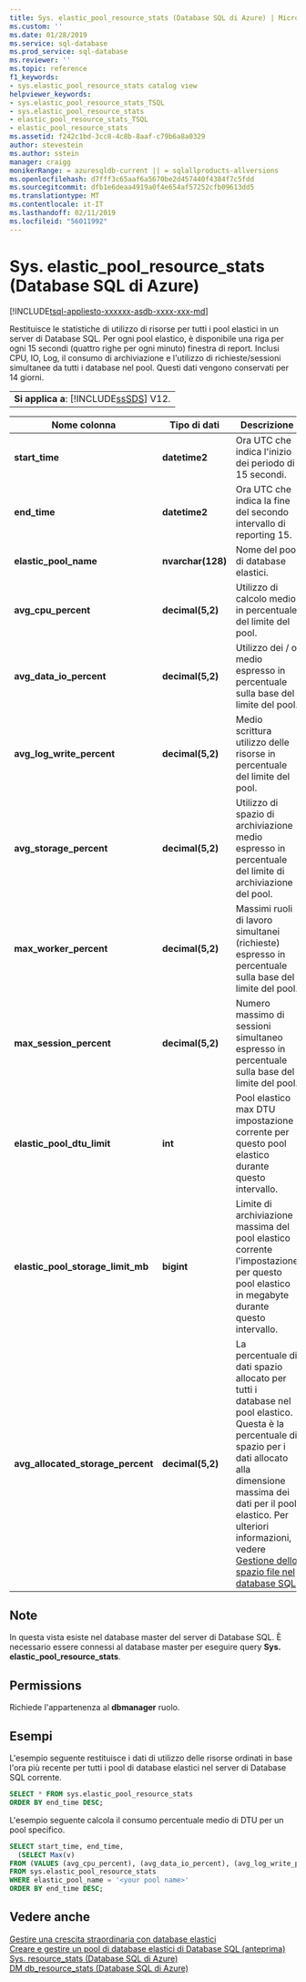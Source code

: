 ```yaml
---
title: Sys. elastic_pool_resource_stats (Database SQL di Azure) | Microsoft Docs
ms.custom: ''
ms.date: 01/28/2019
ms.service: sql-database
ms.prod_service: sql-database
ms.reviewer: ''
ms.topic: reference
f1_keywords:
- sys.elastic_pool_resource_stats catalog view
helpviewer_keywords:
- sys.elastic_pool_resource_stats_TSQL
- sys.elastic_pool_resource_stats
- elastic_pool_resource_stats_TSQL
- elastic_pool_resource_stats
ms.assetid: f242c1bd-3cc8-4c8b-8aaf-c79b6a8a0329
author: stevestein
ms.author: sstein
manager: craigg
monikerRange: = azuresqldb-current || = sqlallproducts-allversions
ms.openlocfilehash: d7fff3c65aaf6a5670be2d457440f4384f7c5fdd
ms.sourcegitcommit: dfb1e6deaa4919a0f4e654af57252cfb09613dd5
ms.translationtype: MT
ms.contentlocale: it-IT
ms.lasthandoff: 02/11/2019
ms.locfileid: "56011992"
---
```

# <a name="syselasticpoolresourcestats-azure-sql-database"></a>Sys. elastic_pool_resource_stats (Database SQL di Azure)
[!INCLUDE[tsql-appliesto-xxxxxx-asdb-xxxx-xxx-md](../../includes/tsql-appliesto-xxxxxx-asdb-xxxx-xxx-md.md)]

  Restituisce le statistiche di utilizzo di risorse per tutti i pool elastici in un server di Database SQL. Per ogni pool elastico, è disponibile una riga per ogni 15 secondi (quattro righe per ogni minuto) finestra di report. Inclusi CPU, IO, Log, il consumo di archiviazione e l'utilizzo di richieste/sessioni simultanee da tutti i database nel pool. Questi dati vengono conservati per 14 giorni. 
  
||  
|-|  
|**Si applica a**:  [!INCLUDE[ssSDS](../../includes/sssds-md.md)] V12.|  
  
|Nome colonna|Tipo di dati|Descrizione|  
|-----------------|---------------|-----------------|  
|**start_time**|**datetime2**|Ora UTC che indica l'inizio dei periodo di 15 secondi.|  
|**end_time**|**datetime2**|Ora UTC che indica la fine del secondo intervallo di reporting 15.|  
|**elastic_pool_name**|**nvarchar(128)**|Nome del pool di database elastici.|  
|**avg_cpu_percent**|**decimal(5,2)**|Utilizzo di calcolo medio in percentuale del limite del pool.|  
|**avg_data_io_percent**|**decimal(5,2)**|Utilizzo dei / o medio espresso in percentuale sulla base del limite del pool.|  
|**avg_log_write_percent**|**decimal(5,2)**|Medio scrittura utilizzo delle risorse in percentuale del limite del pool.|  
|**avg_storage_percent**|**decimal(5,2)**|Utilizzo di spazio di archiviazione medio espresso in percentuale del limite di archiviazione del pool.|  
|**max_worker_percent**|**decimal(5,2)**|Massimi ruoli di lavoro simultanei (richieste) espresso in percentuale sulla base del limite del pool.|  
|**max_session_percent**|**decimal(5,2)**|Numero massimo di sessioni simultaneo espresso in percentuale sulla base del limite del pool.|  
|**elastic_pool_dtu_limit**|**int**|Pool elastico max DTU impostazione corrente per questo pool elastico durante questo intervallo.|  
|**elastic_pool_storage_limit_mb**|**bigint**|Limite di archiviazione massima del pool elastico corrente l'impostazione per questo pool elastico in megabyte durante questo intervallo.|
|**avg_allocated_storage_percent**|**decimal(5,2)**|La percentuale di dati spazio allocato per tutti i database nel pool elastico.  Questa è la percentuale di spazio per i dati allocato alla dimensione massima dei dati per il pool elastico.  Per ulteriori informazioni, vedere [Gestione dello spazio file nel database SQL](https://docs.microsoft.com/azure/sql-database/sql-database-file-space-management)|  
  
## <a name="remarks"></a>Note

 In questa vista esiste nel database master del server di Database SQL. È necessario essere connessi al database master per eseguire query **Sys. elastic_pool_resource_stats**.  
  
## <a name="permissions"></a>Permissions

 Richiede l'appartenenza al **dbmanager** ruolo.  
  
## <a name="examples"></a>Esempi

 L'esempio seguente restituisce i dati di utilizzo delle risorse ordinati in base l'ora più recente per tutti i pool di database elastici nel server di Database SQL corrente.  
  
```sql
SELECT * FROM sys.elastic_pool_resource_stats
ORDER BY end_time DESC;  
```

 L'esempio seguente calcola il consumo percentuale medio di DTU per un pool specifico.  

```sql
SELECT start_time, end_time,
  (SELECT Max(v)
FROM (VALUES (avg_cpu_percent), (avg_data_io_percent), (avg_log_write_percent)) AS value(v)) AS [avg_DTU_percent]
FROM sys.elastic_pool_resource_stats
WHERE elastic_pool_name = '<your pool name>'
ORDER BY end_time DESC;  
```

## <a name="see-also"></a>Vedere anche

 [Gestire una crescita straordinaria con database elastici](https://azure.microsoft.com/documentation/articles/sql-database-elastic-pool/)   
 [Creare e gestire un pool di database elastici di Database SQL (anteprima)](https://azure.microsoft.com/documentation/articles/sql-database-elastic-pool-portal/)   
 [Sys. resource_stats &#40;Database SQL di Azure&#41;](../../relational-databases/system-catalog-views/sys-resource-stats-azure-sql-database.md)   
 [DM db_resource_stats &#40;Database SQL di Azure&#41;](../../relational-databases/system-dynamic-management-views/sys-dm-db-resource-stats-azure-sql-database.md)  
  
  
